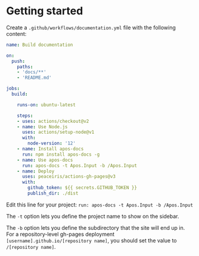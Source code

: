 # Getting started

Create a `.github/workflows/documentation.yml` file with the following content:
```yml
name: Build documentation

on:
  push:
    paths:
    - 'docs/**'
    - 'README.md'

jobs:
  build:

    runs-on: ubuntu-latest

    steps:
    - uses: actions/checkout@v2
    - name: Use Node.js
      uses: actions/setup-node@v1
      with:
        node-version: '12'
    - name: Install apos-docs
      run: npm install apos-docs -g
    - name: Use apos-docs
      run: apos-docs -t Apos.Input -b /Apos.Input
    - name: Deploy
      uses: peaceiris/actions-gh-pages@v3
      with:
        github_token: ${{ secrets.GITHUB_TOKEN }}
        publish_dir: ./dist
```

Edit this line for your project:
`run: apos-docs -t Apos.Input -b /Apos.Input`

The `-t` option lets you define the project name to show on the sidebar.

The `-b` option lets you define the subdirectory that the site will end up in. For a repository-level gh-pages deployment `[username].github.io/[repository name]`, you should set the value to `/[repository name]`.

